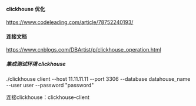 #### clickhouse 优化

https://www.codeleading.com/article/78752240193/





#### 连接文档

https://www.cnblogs.com/DBArtist/p/clickhouse_operation.html



##### 集成测试环境 clickhouse

./clickhouse client --host 11.11.11.11 --port 3306 --database datahouse_name --user user --password "password"



连接clickhouse：clickhouse-client 